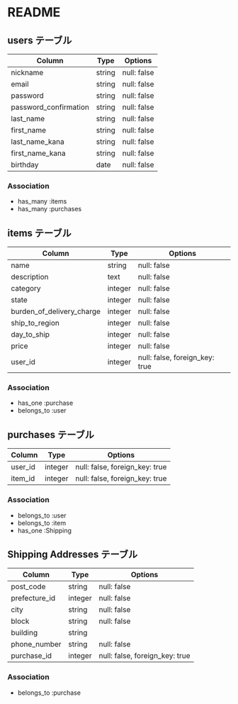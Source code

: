 # README

## users テーブル

| Column                | Type   | Options     |
| --------------------- | ------ | ----------- |
| nickname              | string | null: false |
| email                 | string | null: false |
| password              | string | null: false |
| password_confirmation | string | null: false |
| last_name             | string | null: false |
| first_name            | string | null: false |
| last_name_kana        | string | null: false |
| first_name_kana        | string | null: false |
| birthday              | date   | null: false |

### Association

- has_many :items
- has_many :purchases

## items テーブル

| Column                     | Type    | Options     |
| -------------------------- | ------- | ----------- |
| name                       | string  | null: false |
| description                | text    | null: false |
| category                   | integer | null: false |
| state                      | integer | null: false |
| burden_of_delivery_charge  | integer | null: false |
| ship_to_region             | integer | null: false |
| day_to_ship                | integer | null: false |
| price                      | integer | null: false |
| user_id | integer | null: false, foreign_key: true |

### Association

- has_one :purchase
- belongs_to :user

## purchases テーブル

| Column  | Type       | Options                        |
| ------- | ---------- | ------------------------------ |
| user_id | integer | null: false, foreign_key: true |
| item_id | integer | null: false, foreign_key: true |

### Association

- belongs_to :user
- belongs_to :item
- has_one :Shipping

## Shipping Addresses テーブル

| Column        | Type       | Options                        |
| ------------- | ---------- | ------------------------------ |
| post_code     | string     | null: false                    |
| prefecture_id | integer    | null: false                    |
| city          | string     | null: false                    |
| block         | string     | null: false                    |
| building      | string     |                                |
| phone_number  | string     | null: false                    |
| purchase_id   | integer    | null: false, foreign_key: true |

### Association

- belongs_to :purchase

